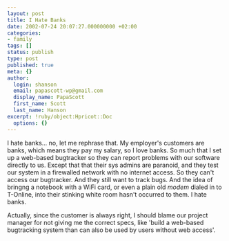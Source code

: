 ```yaml
---
layout: post
title: I Hate Banks
date: 2002-07-24 20:07:27.000000000 +02:00
categories:
- family
tags: []
status: publish
type: post
published: true
meta: {}
author:
  login: shanson
  email: papascott-wp@gmail.com
  display_name: PapaScott
  first_name: Scott
  last_name: Hanson
excerpt: !ruby/object:Hpricot::Doc
  options: {}
---
```

<p>I hate banks... no, let me rephrase that. My employer's customers are banks, which means they pay my salary, so I love banks. So much that I set up a web-based bugtracker so they can report problems with our software directly to us. Except that that their sys admins are paranoid, and they test our system in a firewalled network with no internet access. So they can't access our bugtracker. And they still want to track bugs. And the idea of bringng a notebook with a WiFi card, or even a plain old <i>modem</i> dialed in to T-Online, into their stinking white room hasn't occurred to them. I hate banks.</p>
<p>Actually, since the customer is always right, I should blame our project manager for not giving me the correct specs, like 'build a web-based bugtracking system than can also be used by users without web access'.</p>
